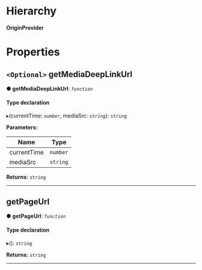 

# Hierarchy

**OriginProvider**

# Properties

<a id="getmediadeeplinkurl"></a>

## `<Optional>` getMediaDeepLinkUrl

**● getMediaDeepLinkUrl**: *`function`*

#### Type declaration
▸(currentTime: *`number`*, mediaSrc: *`string`*): `string`

**Parameters:**

| Name | Type |
| ------ | ------ |
| currentTime | `number` |
| mediaSrc | `string` |

**Returns:** `string`

___
<a id="getpageurl"></a>

##  getPageUrl

**● getPageUrl**: *`function`*

#### Type declaration
▸(): `string`

**Returns:** `string`

___

